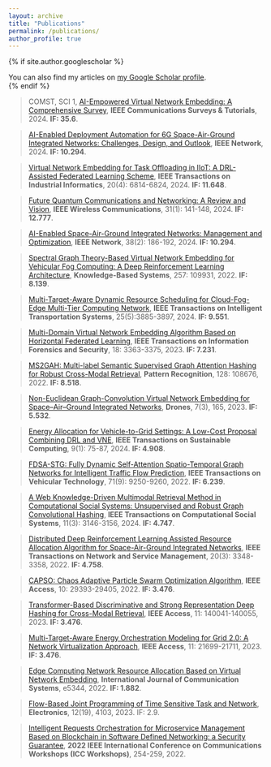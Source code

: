 ```yaml
---
layout: archive
title: "Publications"
permalink: /publications/
author_profile: true
---
```


{% if site.author.googlescholar %}
  <div class="wordwrap">You can also find my articles on <a href="{{site.author.googlescholar}}">my Google Scholar profile</a>.</div>
{% endif %}

> COMST, SCI 1, [AI-Empowered Virtual Network Embedding: A Comprehensive Survey](https://ieeexplore.ieee.org/abstract/document/10587211), **IEEE Communications Surveys & Tutorials**, 2024. **IF: 35.6**.

> [AI-Enabled Deployment Automation for 6G Space-Air-Ground Integrated Networks: Challenges, Design, and Outlook](https://ieeexplore.ieee.org/abstract/document/10443704), **IEEE Network**, 2024. **IF: 10.294**.

> [Virtual Network Embedding for Task Offloading in IIoT: A DRL-Assisted Federated Learning Scheme](https://ieeexplore.ieee.org/abstract/document/10413579), **IEEE Transactions on Industrial Informatics**, 20(4): 6814-6824, 2024. **IF: 11.648**.

> [Future Quantum Communications and Networking: A Review and Vision](https://ieeexplore.ieee.org/abstract/document/9928082), **IEEE Wireless Communications**, 31(1): 141-148, 2024. **IF: 12.777**.

> [AI-Enabled Space-Air-Ground Integrated Networks: Management and Optimization](https://ieeexplore.ieee.org/abstract/document/10103768), **IEEE Network**, 38(2): 186-192, 2024. **IF: 10.294**.

> [Spectral Graph Theory-Based Virtual Network Embedding for Vehicular Fog Computing: A Deep Reinforcement Learning Architecture](https://www.sciencedirect.com/science/article/abs/pii/S0950705122010243), **Knowledge-Based Systems**, 257: 109931, 2022. **IF: 8.139**.

> [Multi-Target-Aware Dynamic Resource Scheduling for Cloud-Fog-Edge Multi-Tier Computing Network](https://ieeexplore.ieee.org/abstract/document/10323248), **IEEE Transactions on Intelligent Transportation Systems**, 25(5):3885-3897, 2024. **IF: 9.551**.

> [Multi-Domain Virtual Network Embedding Algorithm Based on Horizontal Federated Learning](https://ieeexplore.ieee.org/abstract/document/10132867), **IEEE Transactions on Information Forensics and Security**, 18: 3363-3375, 2023. **IF: 7.231**.

> [MS2GAH: Multi-label Semantic Supervised Graph Attention Hashing for Robust Cross-Modal Retrieval](https://www.sciencedirect.com/science/article/abs/pii/S0031320322001571), **Pattern Recognition**, 128: 108676, 2022. **IF: 8.518**.

> [Non-Euclidean Graph-Convolution Virtual Network Embedding for Space–Air–Ground Integrated Networks](https://www.mdpi.com/2504-446X/7/3/165), **Drones**, 7(3), 165, 2023. **IF: 5.532**.

> [Energy Allocation for Vehicle-to-Grid Settings: A Low-Cost Proposal Combining DRL and VNE](https://ieeexplore.ieee.org/abstract/document/10226295), **IEEE Transactions on Sustainable Computing**, 9(1): 75-87, 2024. **IF: 4.908**.

>[FDSA-STG: Fully Dynamic Self-Attention Spatio-Temporal Graph Networks for Intelligent Traffic Flow Prediction](https://ieeexplore.ieee.org/abstract/document/9782553), **IEEE Transactions on Vehicular Technology**, 71(9): 9250-9260, 2022. **IF: 6.239**.

> [A Web Knowledge-Driven Multimodal Retrieval Method in Computational Social Systems: Unsupervised and Robust Graph Convolutional Hashing](https://ieeexplore.ieee.org/abstract/document/9941497), **IEEE Transactions on Computational Social Systems**, 11(3): 3146-3156, 2024. **IF: 4.747**.

> [Distributed Deep Reinforcement Learning Assisted Resource Allocation Algorithm for Space-Air-Ground Integrated Networks](https://ieeexplore.ieee.org/abstract/document/9999560),  **IEEE Transactions on Network and Service Management**, 20(3): 3348-3358, 2022. **IF: 4.758**.

> [CAPSO: Chaos Adaptive Particle Swarm Optimization Algorithm](https://ieeexplore.ieee.org/abstract/document/9732987), **IEEE Access**, 10: 29393-29405, 2022. **IF: 3.476**.

> [Transformer-Based Discriminative and Strong Representation Deep Hashing for Cross-Modal Retrieval](https://ieeexplore.ieee.org/abstract/document/10343159), **IEEE Access**, 11: 140041-140055, 2023. **IF: 3.476**.

> [Multi-Target-Aware Energy Orchestration Modeling for Grid 2.0: A Network Virtualization Approach](https://ieeexplore.ieee.org/abstract/document/10057385), **IEEE Access**, 11: 21699-21711, 2023. **IF: 3.476**.

> [Edge Computing Network Resource Allocation Based on Virtual Network Embedding](https://onlinelibrary.wiley.com/doi/abs/10.1002/dac.5344), **International Journal of Communication Systems**, e5344, 2022. **IF: 1.882**.

> [Flow-Based Joint Programming of Time Sensitive Task and Network](https://www.mdpi.com/2079-9292/12/19/4103), **Electronics**, 12(19), 4103, 2023. IF: 2.9.

> [Intelligent Requests Orchestration for Microservice Management Based on Blockchain in Software Defined Networking: a Security Guarantee](https://ieeexplore.ieee.org/abstract/document/9814536), **2022 IEEE International Conference on Communications Workshops (ICC Workshops)**, 254-259, 2022.
